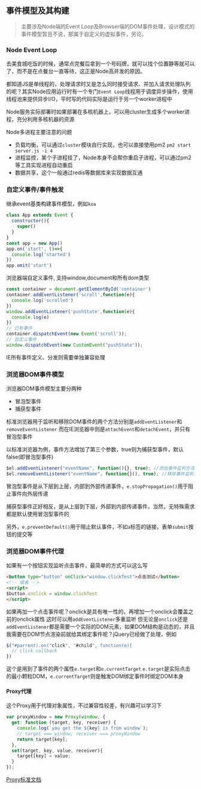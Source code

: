 ## 事件模型及其构建

> 主要涉及Node端的Event Loop及Browser端的DOM事件处理，设计模式的事件模型暂且不说，那属于自定义的虚拟事件，另论。

### Node Event Loop
去美食城吃饭的时候，通常点完餐后拿到一个号码牌，就可以找个位置静等就可以了，而不是在点餐台一直等待，这正是Node高并发的原因。

都知道JS是单线程的，处理请求时又是怎么同时接受请求、并加入请求处理队列的呢？其实Node应用运行时有一个专门`Event Loop`线程用于调度异步操作，使用线程池来提供异步I/O，平时写的代码实际是运行于另一个worker进程中

Node服务实际部署时如果部署在多核机器上，可以用cluster生成多个worker进程，充分利用多核机器的资源

Node多进程主要注意的问题
- 负载均衡，可以通过`cluster`模块自行实现，也可以直接使用pm2 `pm2 start server.js -i 4`
- 进程监控，某个子进程挂了，Node本身不会帮你重启子进程，可以通过pm2等工具实现进程自动重启
- 数据共享，这个一般通过redis等数据库来实现数据互通

### 自定义事件/事件触发

继承event基类构建事件模型，例如`koa`
```javascript
class App extends Event {
  constructor(){
    super()
  }
}
const app = new App()
app.on('start', ()=>{
  console.log('started')
})
app.emit('start')
```

浏览器端自定义事件, 支持window,document和所有dom类型
```javascript
const container = document.getElementById('container')
container.addEventListener('scroll',function(e){
  console.log('scrolled')
})
window.addEventListener('pushState',function(e){
  console.log(e)
})
// 已有事件
container.dispatchEvent(new Event('scroll'));
// 自定义事件
window.dispatchEvent(new CustomEvent("pushState"));
```
IE所有事件定义、分发则需要单独兼容处理

### 浏览器DOM事件模型

浏览器DOM事件模型主要分两种
- 冒泡型事件
- 捕获型事件

标准浏览器用于监听和移除DOM事件的两个方法分别是`addEventListener`和`removeEventListener`
而在IE浏览器中则是`attachEvent`和`detachEvent`，并只有冒泡型事件

以标准浏览器为例，事件方法增加了第三个参数，true则为捕获型事件，默认false(即冒泡型事件)
```javascript
$el.addEventListener("eventName", function(){}, true); //添加事件监听方法
$el.removeEventListener("eventName", function{}(), true); //移除事件监听方法
```
冒泡型事件是从下层到上层，内部到外部传递事件，`e.stopPropagation()`用于阻止事件向外层传递

捕获型事件正好相反，是从上层到下层，外部到内部传递事件，当然，无特殊需求都是默认使用冒泡型事件的

另外，`e.preventDefault()`用于阻止默认事件，不如`a`标签的链接，表单`submit`按钮的提交等

### 浏览器DOM事件代理
如果有一个按钮实现监听点击事件，最简单的方式可以这么写
```html
<button type="button" onClick="window.clickTest">点击测试</button>
<!-- 或者 -->
<script>
$button.onclick = window.clickTest
</script>
```
如果再加一个点击事件呢？onclick是具有唯一性的，再增加一个onclick会覆盖之前的onclick属性
这时可以用`addEventListener`多重监听
但无论是`onclick`还是`addEventListener`都是需要一个实际的DOM元素，如果DOM结构是动态的，并且我需要在DOM节点渲染前就给其绑定事件呢？jQuery已经做了处理，例如
```javascript
$("#parrent).on("click", "#child", function(e){
  // click callback
})
```
这个是用到了事件的两个属性`e.target`和`e.currentTarget`
`e.target`是实际点击的最小颗粒DOM，`e.currentTarget`则是触发DOM绑定事件时绑定DOM本身

#### Proxy代理
这个Proxy用于代理对象属性，不过兼容性较差，有兴趣可以学习下
```javascript
var proxyWindow = new Proxy(window, {
  get: function (target, key, receiver) {
    console.log(`you get the ${key} is from window`);
    // target === window; receiver === proxyWindow
    return target[key];
  },
  set(target, key, value, receiver){
    target[key] = value;
  }
});
```
[Proxy标准文档](https://developer.mozilla.org/zh-CN/docs/Web/JavaScript/Reference/Global_Objects/Proxy)

